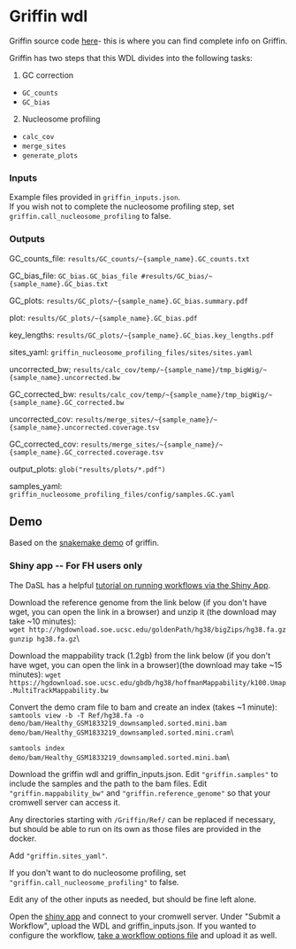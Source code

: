 # Griffin wdl
Griffin source code [here](https://github.com/GavinHaLab/Griffin)- this is where you can find complete info on Griffin.

Griffin has two steps that this WDL divides into the following tasks:
1) GC correction
  -  `GC_counts`
  -  `GC_bias`
2) Nucleosome profiling
  - `calc_cov`
  - `merge_sites`
  - `generate_plots`

### Inputs
Example files provided in `griffin_inputs.json`.\
If you wish not to complete the nucleosome profiling step, set `griffin.call_nucleosome_profiling` to false.
### Outputs
GC_counts_file: `results/GC_counts/~{sample_name}.GC_counts.txt`

GC_bias_file: `GC_bias.GC_bias_file #results/GC_bias/~{sample_name}.GC_bias.txt`

GC_plots: `results/GC_plots/~{sample_name}.GC_bias.summary.pdf`

plot: `results/GC_plots/~{sample_name}.GC_bias.pdf`

key_lengths: `results/GC_plots/~{sample_name}.GC_bias.key_lengths.pdf`

sites_yaml: `griffin_nucleosome_profiling_files/sites/sites.yaml`

uncorrected_bw; `results/calc_cov/temp/~{sample_name}/tmp_bigWig/~{sample_name}.uncorrected.bw`

GC_corrected_bw: `results/calc_cov/temp/~{sample_name}/tmp_bigWig/~{sample_name}.GC_corrected.bw`

uncorrected_cov: `results/merge_sites/~{sample_name}/~{sample_name}.uncorrected.coverage.tsv`

GC_corrected_cov: `results/merge_sites/~{sample_name}/~{sample_name}.GC_corrected.coverage.tsv`

output_plots: `glob("results/plots/*.pdf")`

samples_yaml: `griffin_nucleosome_profiling_files/config/samples.GC.yaml`


## Demo

Based on the [snakemake demo](https://github.com/adoebley/Griffin/wiki) of griffin.

### Shiny app -- For FH users only

The DaSL has a helpful [tutorial on running workflows via the Shiny App](https://hutchdatascience.org/FH_WDL101_Cromwell/using-shiny-to-manage-workflows.html).

Download the reference genome from the link below (if you don't have wget, you can open the link in a browser) and unzip it (the download may take ~10 minutes):\
`wget http://hgdownload.soe.ucsc.edu/goldenPath/hg38/bigZips/hg38.fa.gz`\
`gunzip hg38.fa.gz`\

Download the mappability track (1.2gb) from the link below (if you don't have wget, you can open the link in a browser)(the download may take ~15 minutes):
`wget https://hgdownload.soe.ucsc.edu/gbdb/hg38/hoffmanMappability/k100.Umap.MultiTrackMappability.bw`

Convert the demo cram file to bam and create an index (takes ~1 minute):
`samtools view -b -T Ref/hg38.fa -o demo/bam/Healthy_GSM1833219_downsampled.sorted.mini.bam`\
`demo/bam/Healthy_GSM1833219_downsampled.sorted.mini.cram`\

`samtools index demo/bam/Healthy_GSM1833219_downsampled.sorted.mini.bam`\

Download the griffin wdl and griffin_inputs.json. Edit `"griffin.samples"` to include the samples and the path to the bam files. Edit `"griffin.mappability_bw"` and `"griffin.reference_genome"` so that your cromwell server can access it.

Any directories starting with `/Griffin/Ref/` can be replaced if necessary, but should be able to run on its own as those files are provided in the docker. 

Add `"griffin.sites_yaml"`.

If you don't want to do nucleosome profiling, set `"griffin.call_nucleosome_profiling"` to false.

Edit any of the other inputs as needed, but should be fine left alone.

Open the [shiny app](https://cromwellapp.fredhutch.org/) and connect to your cromwell server. Under "Submit a Workflow", upload the WDL and griffin_inputs.json. If you wanted to configure the workflow, [take a workflow options file](https://github.com/GavinHaLab/WDL_Pipelines/tree/main/workflow-options) and upload it as well.

